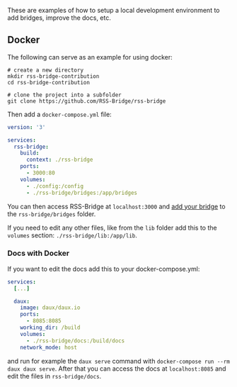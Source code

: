 These are examples of how to setup a local development environment to add bridges, improve the docs, etc.

## Docker

The following can serve as an example for using docker:

```
# create a new directory
mkdir rss-bridge-contribution
cd rss-bridge-contribution

# clone the project into a subfolder
git clone https://github.com/RSS-Bridge/rss-bridge
```

Then add a `docker-compose.yml` file:

```yml
version: '3'

services:
  rss-bridge:
    build:
      context: ./rss-bridge
    ports:
      - 3000:80
    volumes:
      - ./config:/config
      - ./rss-bridge/bridges:/app/bridges
```

You can then access RSS-Bridge at `localhost:3000` and [add your bridge](../05_Bridge_API/How_to_create_a_new_bridge) to the `rss-bridge/bridges` folder.

If you need to edit any other files, like from the `lib` folder add this to the `volumes` section: `./rss-bridge/lib:/app/lib`.

### Docs with Docker

If you want to edit the docs add this to your docker-compose.yml:

```yml
services:
  [...]

  daux:
    image: daux/daux.io
    ports:
      - 8085:8085
    working_dir: /build
    volumes:
      - ./rss-bridge/docs:/build/docs
    network_mode: host
```

and run for example the `daux serve` command with `docker-compose run --rm daux daux serve`.
After that you can access the docs at `localhost:8085` and edit the files in `rss-bridge/docs`.
